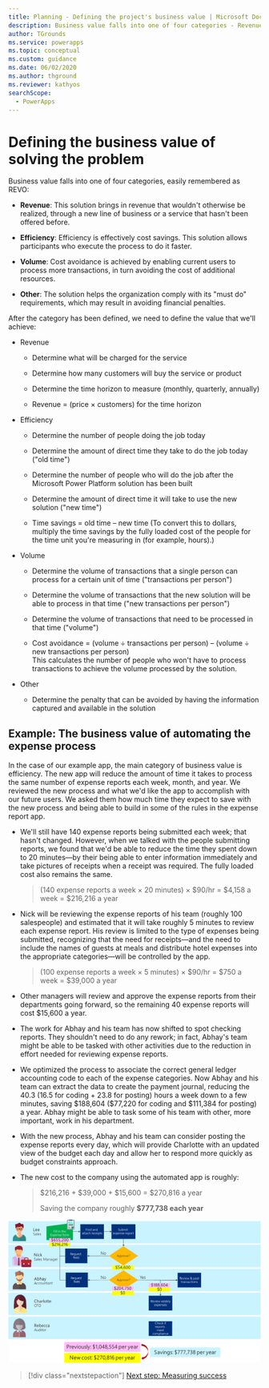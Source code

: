 ```yaml
---
title: Planning - Defining the project's business value | Microsoft Docs
description: Business value falls into one of four categories - Revenue, Efficiency, Volume, Other. Define the business value for your Power Apps project.
author: TGrounds
ms.service: powerapps
ms.topic: conceptual
ms.custom: guidance
ms.date: 06/02/2020
ms.author: thground
ms.reviewer: kathyos
searchScope:  
  - PowerApps
---
```


# Defining the business value of solving the problem

Business value falls into one of four categories, easily remembered as
REVO:

- **Revenue**: This solution brings in revenue that wouldn't otherwise be
    realized, through a new line of business or a service that hasn't been
    offered before.

- **Efficiency**: Efficiency is effectively cost savings. This solution
    allows participants who execute the process to do it faster.

- **Volume**: Cost avoidance is achieved by enabling current users to process more
    transactions, in turn avoiding the cost of additional resources.

- **Other**: The solution helps the organization comply with its "must do" requirements, which may result in avoiding financial penalties.

After the category has been defined, we need to define the value that we'll achieve:

- Revenue

  - Determine what will be charged for the service

  - Determine how many customers will buy the service or product

  - Determine the time horizon to measure (monthly, quarterly, annually)

  - Revenue = (price &times; customers) for the time horizon

- Efficiency

  - Determine the number of people doing the job today

  - Determine the amount of direct time they take to do the job today ("old time")

  - Determine the number of people who will do the job after the Microsoft Power
        Platform solution has been built

  - Determine the amount of direct time it will take to use the new solution ("new time")

  - Time savings = old time &ndash; new time (To convert this to dollars, multiply
        the time savings by the fully loaded cost of the people for the time unit you're measuring in (for example, hours).)

- Volume

  - Determine the volume of transactions that a single person can
        process for a certain unit of time ("transactions per person")

  - Determine the volume of transactions that the new solution will be able
        to process in that time ("new transactions per person")

  - Determine the volume of transactions that need to be processed in that time ("volume")

  - Cost avoidance = (volume &divide; transactions per person) &ndash; (volume &divide; new transactions per person)<br>
        This calculates the number of people who won't have to process
        transactions to achieve the volume processed by the solution.

- Other

  - Determine the penalty that can be avoided by having the information
        captured and available in the solution

## Example: The business value of automating the expense process

In the case of our example app, the main category of business value is efficiency. The new app will reduce
the amount of time it takes to process the same number of expense reports each
week, month, and year. We reviewed the new process and what we'd like the app to
accomplish with our future users. We asked them how much time they expect to save with
the new process and being able to build in some of the rules in the expense
report app.

- We'll still have 140 expense reports being submitted each week; that
    hasn't changed. However, when we talked with the people submitting reports, we
    found that we'd be able to reduce the time they spent down to 20 minutes&mdash;by their
    being able to enter information immediately and take pictures of
    receipts when a receipt was required. The fully loaded cost also remains
    the same.

    >   (140 expense reports a week &times; 20 minutes) &times; \$90/hr = \$4,158 a week = \$216,216 a year

- Nick will be reviewing the expense reports of his team (roughly 100
    salespeople) and estimated that it will take roughly 5 minutes to review
    each expense report. His review is limited to the type of expenses being
    submitted, recognizing that the need for receipts&mdash;and the need to
    include the names of guests at meals and distribute hotel expenses into the
    appropriate categories&mdash;will be controlled by the app.

    >   (100 expense reports a week &times; 5 minutes) &times; \$90/hr = \$750 a week =  \$39,000 a year

- Other managers will review and approve the expense reports from their
    departments going forward, so the remaining 40 expense reports will cost \$15,600 a year.

- The work for Abhay and his team has now shifted to spot checking reports. They shouldn't need
    to do any rework; in fact, Abhay's team might be able to be
    tasked with other activities due to the reduction in effort needed for
    reviewing expense reports.

- We optimized the process to associate the correct general ledger accounting code to each
    of the expense categories. Now Abhay and his team can extract the data to
    create the payment journal, reducing the 40.3 (16.5 for coding + 23.8 for
    posting) hours a week down to a few minutes, saving \$188,604 (\$77,220 for
    coding and \$111,384 for posting) a year. Abhay might be able to task some of his
    team with other, more important, work in his department.

- With the new process, Abhay and his team can consider posting the
    expense reports every day, which will provide Charlotte with an updated view of the
    budget each day and allow her to respond more quickly as budget constraints
    approach.

- The new cost to the company using the automated app is roughly:

    >   \$216,216 + \$39,000 + \$15,600 = \$270,816 a year
    >
    >   Saving the company roughly **\$777,738 each year**

![Business process flowchart showing the updated costs for the optimized process and the total savings to be gained](media/optimized-flow-costs.png "Business process flowchart showing the updated costs for the optimized process and the total savings to be gained")

> [!div class="nextstepaction"]
> [Next step: Measuring success](measuring-success.md)
